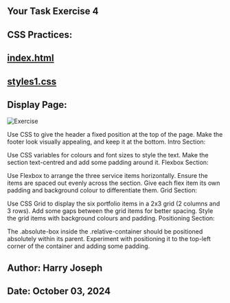 ## Your Task Exercise 4

## CSS Practices:

## [index.html](./index.html)
## [styles1.css](./styles1.css)

## Display Page:

![Exercise](https://hjoseph777.github.io/Exercises4CSSandCSS-FrameworksHtml/)


Use CSS to give the header a fixed position at the top of the page.
Make the footer look visually appealing, and keep it at the bottom.
Intro Section:

Use CSS variables for colours and font sizes to style the text.
Make the section text-centred and add some padding around it.
Flexbox Section:

Use Flexbox to arrange the three service items horizontally.
Ensure the items are spaced out evenly across the section.
Give each flex item its own padding and background colour to differentiate them.
Grid Section:

Use CSS Grid to display the six portfolio items in a 2x3 grid (2 columns and 3 rows).
Add some gaps between the grid items for better spacing.
Style the grid items with background colours and padding.
Positioning Section:

The .absolute-box inside the .relative-container should be positioned absolutely within its parent.
Experiment with positioning it to the top-left corner of the container and adding some padding.


## Author: Harry Joseph 
## Date: October 03, 2024
